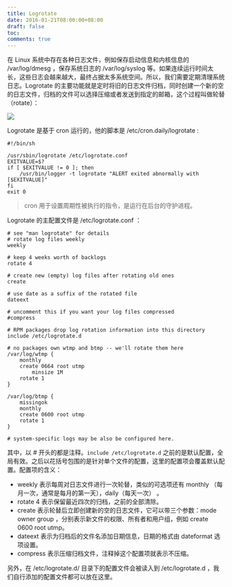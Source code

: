 ```yaml
---
title: Logrotate 
date: 2016-01-21T08:00:00+08:00
draft: false
toc:
comments: true
---
```



在 Linux 系统中存在各种日志文件，例如保存启动信息和内核信息的 /var/log/dmesg ，保存系统日志的 /var/log/syslog 等。如果连续运行时间太长，这些日志会越来越大，最终占据太多系统空间。所以，我们需要定期清理系统日志。Logrotate 的主要功能就是定时将旧的日志文件归档，同时创建一个新的空的日志文件，归档的文件可以选择压缩或者发送到指定的邮箱，这个过程叫做轮替（rotate）：

![](./pics_1.jpg)

Logrotate 是基于 cron 运行的，他的脚本是 /etc/cron.daily/logrotate :

    #!/bin/sh
    
    /usr/sbin/logrotate /etc/logrotate.conf
    EXITVALUE=$?
    if [ $EXITVALUE != 0 ]; then
        /usr/bin/logger -t logrotate "ALERT exited abnormally with [$EXITVALUE]"
    fi
    exit 0
    
> cron 用于设置周期性被执行的指令，是运行在后台的守护进程。

Logrotate 的主配置文件是 /etc/logrotate.conf ：

    # see "man logrotate" for details
    # rotate log files weekly
    weekly
    
    # keep 4 weeks worth of backlogs
    rotate 4
    
    # create new (empty) log files after rotating old ones
    create
    
    # use date as a suffix of the rotated file
    dateext
    
    # uncomment this if you want your log files compressed
    #compress
    
    # RPM packages drop log rotation information into this directory
    include /etc/logrotate.d
    
    # no packages own wtmp and btmp -- we'll rotate them here
    /var/log/wtmp {
        monthly
        create 0664 root utmp
            minsize 1M
        rotate 1
    }
    
    /var/log/btmp {
        missingok
        monthly
        create 0600 root utmp
        rotate 1
    }
    
    # system-specific logs may be also be configured here.
    
其中，以 # 开头的都是注释。`include /etc/logrotate.d` 之前的是默认配置，全局有效。之后以花括号包围的是针对单个文件的配置，这里的配置项会覆盖默认配置。配置项的含义：

* weekly 表示每周对日志文件进行一次轮替，类似的可选项还有 monthly （每月一次，通常是每月的第一天），daily（每天一次） 。
* rotate 4 表示保留最近四次的归档，之前的全部清除。
* create 表示轮替后立即创建新的空的日志文件，它可以带三个参数：mode owner group ，分别表示新文件的权限、所有者和用户组，例如 create 0600 root utmp。
* dateext 表示为归档后的文件名添加日期信息，日期的格式由 dateformat 选项设置。
* compress 表示压缩归档文件，注释掉这个配置项就表示不压缩。

另外，在 /etc/logrotate.d/ 目录下的配置文件会被读入到 /etc/logrotate.d ，我们自行添加的配置文件都可以放在这里。
